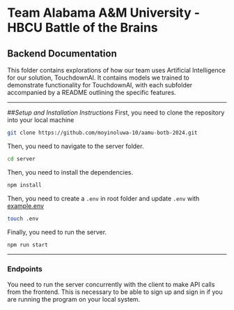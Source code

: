 # Team Alabama A&M University - HBCU Battle of the Brains

## Backend Documentation
This folder contains explorations of how our team uses Artificial Intelligence for our solution, TouchdownAI. It contains models we trained to demonstrate functionality for TouchdownAI, with each subfolder accompanied by a README outlining the specific features.

---


##*Setup and Installation Instructions*
First, you need to clone the repository into your local machine

```sh
git clone https://github.com/moyinoluwa-10/aamu-botb-2024.git
```
Then, you need to navigate to the server folder.

```sh
cd server
```

Then, you need to install the dependencies.

```sh
npm install
```

Then,  you need to create a ```.env``` in root folder and update ```.env``` with [example.env](./example.env)

```sh
touch .env
```

Finally, you need to run the server.

```sh
npm run start
```

---
### Endpoints
You need to run the server concurrently with the client to make API calls from the frontend. This is necessary to be able to sign up and sign in if you are running the program on your local system. 